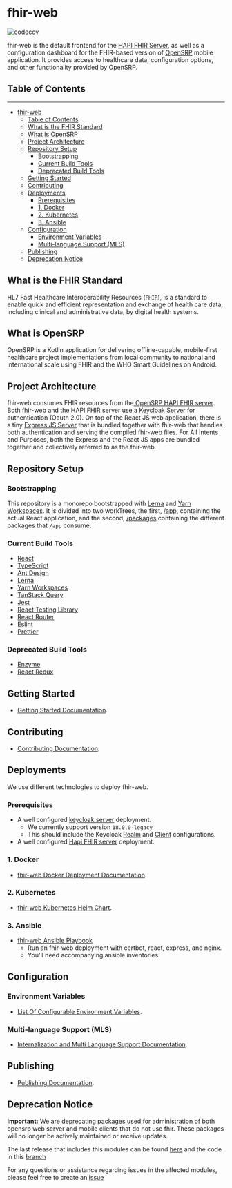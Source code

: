 # fhir-web

[![codecov](https://codecov.io/gh/onaio/fhir-web/branch/master/graph/badge.svg?token=EG3TX9MAM4)](https://codecov.io/gh/onaio/fhir-web)

<!-- We need an introduction banner here -->

fhir-web is the default frontend for the [HAPI FHIR Server](https://github.com/opensrp/hapi-fhir-jpaserver-starter), as well as a configuration dashboard for the FHIR-based version of [OpenSRP](https://github.com/opensrp/fhircore) mobile application. It provides access to healthcare data, configuration options, and other functionality provided by OpenSRP.

## Table of Contents

---

- [fhir-web](#fhir-web)
  - [Table of Contents](#table-of-contents)
  - [What is the FHIR Standard](#what-is-the-fhir-standard)
  - [What is OpenSRP](#what-is-opensrp)
  - [Project Architecture](#project-architecture)
  - [Repository Setup](#repository-setup)
    - [Bootstrapping](#bootstrapping)
    - [Current Build Tools](#current-build-tools)
    - [Deprecated Build Tools](#deprecated-build-tools)
  - [Getting Started](#getting-started)
  - [Contributing](#contributing)
  - [Deployments](#deployments)
    - [Prerequisites](#prerequisites)
    - [1. Docker](#1-docker)
    - [2. Kubernetes](#2-kubernetes)
    - [3. Ansible](#3-ansible)
  - [Configuration](#configuration)
    - [Environment Variables](#environment-variables)
    - [Multi-language Support (MLS)](#multi-language-support-mls)
  - [Publishing](#publishing)
  - [Deprecation Notice](#deprecation-notice)

## What is the FHIR Standard

HL7 Fast Healthcare Interoperability Resources (`FHIR`), is a standard to enable quick and efficient representation and exchange of health care data, including clinical and administrative data, by digital health systems.

## What is OpenSRP

OpenSRP is a Kotlin application for delivering offline-capable, mobile-first healthcare project implementations from local community to national and international scale using FHIR and the WHO Smart Guidelines on Android.

## Project Architecture

<!-- We need an architecture diagram here -->

fhir-web consumes FHIR resources from the[ OpenSRP HAPI FHIR server](https://github.com/opensrp/hapi-fhir-jpaserver-starter). Both fhir-web and the HAPI FHIR server use a [Keycloak Server](https://hub.docker.com/r/onaio/keycloak) for authentication (Oauth 2.0). On top of the React JS web application, there is a tiny [Express JS Server](https://github.com/onaio/express-server) that is bundled together with fhir-web that handles both authentication and serving the compiled fhir-web files. For All Intents and Purposes, both the Express and the React JS apps are bundled together and collectively referred to as the fhir-web.

## Repository Setup

### Bootstrapping

This repository is a monorepo bootstrapped with [Lerna](https://github.com/lerna/lerna) and [Yarn Workspaces](https://yarnpkg.com/features/workspaces). It is divided into two workTrees, the first, [/app](/app/), containing the actual React application, and the second, [/packages](/packages/) containing the different packages that `/app` consume.

### Current Build Tools

- [React](https://reactjs.org/)
- [TypeScript](https://www.typescriptlang.org/)
- [Ant Design](https://ant.design/)
- [Lerna](https://github.com/lerna/lerna)
- [Yarn Workspaces](https://yarnpkg.com/features/workspaces)
- [TanStack Query](https://tanstack.com/query)
- [Jest](https://jestjs.io/)
- [React Testing Library](https://testing-library.com/docs/react-testing-library/intro)
- [React Router](https://reactrouter.com/)
- [Eslint](https://eslint.org/)
- [Prettier](https://prettier.io/)

### Deprecated Build Tools

- [Enzyme](https://enzymejs.github.io/enzyme/)
- [React Redux](https://react-redux.js.org/)

## Getting Started

- [Getting Started Documentation](/docs/getting-started.md).

## Contributing

- [Contributing Documentation](/docs/CONTRIBUTING.md).

## Deployments

We use different technologies to deploy fhir-web.

### Prerequisites

- A well configured [keycloak server](https://hub.docker.com/r/onaio/keycloak) deployment.
  - We currently support version `18.0.0-legacy`
  - This should include the Keycloak [Realm](https://www.keycloak.org/docs/latest/server_admin/#configuring-realms) and [Client](https://www.keycloak.org/docs/latest/server_admin/#assembly-managing-clients_server_administration_guide) configurations.
- A well configured [Hapi FHIR server](https://github.com/opensrp/hapi-fhir-jpaserver-starter) deployment.

### 1. Docker

- [fhir-web Docker Deployment Documentation](/docs/fhir-web-docker-deployment.md).

### 2. Kubernetes

- [fhir-web Kubernetes Helm Chart](https://github.com/opensrp/helm-charts/tree/main/charts/opensrp-web).

### 3. Ansible

- [fhir-web Ansible Playbook](https://github.com/opensrp/playbooks/blob/master/web.yml)
  - Run an fhir-web deployment with certbot, react, express, and nginx.
  - You'll need accompanying ansible inventories

## Configuration

### Environment Variables

- [List Of Configurable Environment Variables](/docs/env.md).

### Multi-language Support (MLS)

- [Internalization and Multi Language Support Documentation](/docs/I18n.md).

## Publishing

- [Publishing Documentation](/docs/publishing.md).

## Deprecation Notice

**Important:** We are deprecating packages used for administration of both opensrp web server and mobile clients that do not use fhir. These packages will no longer be actively maintained or receive updates.

The last release that includes this modules can be found [here](https://github.com/opensrp/web/releases/tag/v2-deprecated-web) and the code in this [branch](https://github.com/opensrp/web/tree/v2-deprecate-web-branch)

For any questions or assistance regarding issues in the affected modules, please feel free to create an [issue](https://github.com/opensrp/web/issues/new/choose)
